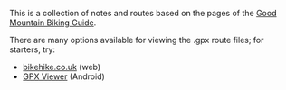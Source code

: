 This is a collection of notes and routes based on the pages of the
[Good Mountain Biking Guide](http://www.goodmtb.co.uk/).

There are many options available for viewing the .gpx route files; for starters,
try:

* [bikehike.co.uk](http://www.bikehike.co.uk/mapview.php) (web)
* [GPX Viewer](https://play.google.com/store/apps/details?id=com.vecturagames.android.app.gpxviewer&hl=en_GB) (Android)

